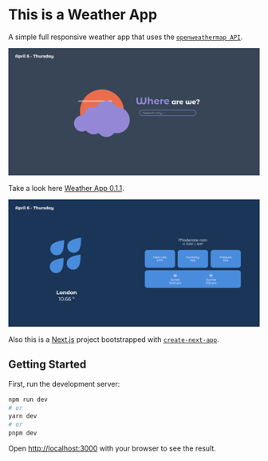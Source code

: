 # This is a Weather App

A simple full responsive weather app that uses the [`openweathermap API`](https://openweathermap.org/api).

![home preview](./public/home-preview.png)

Take a look here [Weather App 0.1.1](https://weather-app-by-luvly.netlify.app).

![forecast preview](./public/forecast-preview.png)

Also this is a [Next.js](https://nextjs.org/) project bootstrapped with [`create-next-app`](https://github.com/vercel/next.js/tree/canary/packages/create-next-app).

## Getting Started

First, run the development server:

```bash
npm run dev
# or
yarn dev
# or
pnpm dev
```

Open [http://localhost:3000](http://localhost:3000) with your browser to see the result.
